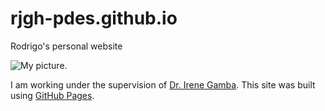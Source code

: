# rjgh-pdes.github.io
Rodrigo's personal website

![My picture.](photo.JPG)

I am working under the supervision of [Dr. Irene Gamba](https://web.ma.utexas.edu/users/gamba/).
This site was built using [GitHub Pages](https://pages.github.com/).
